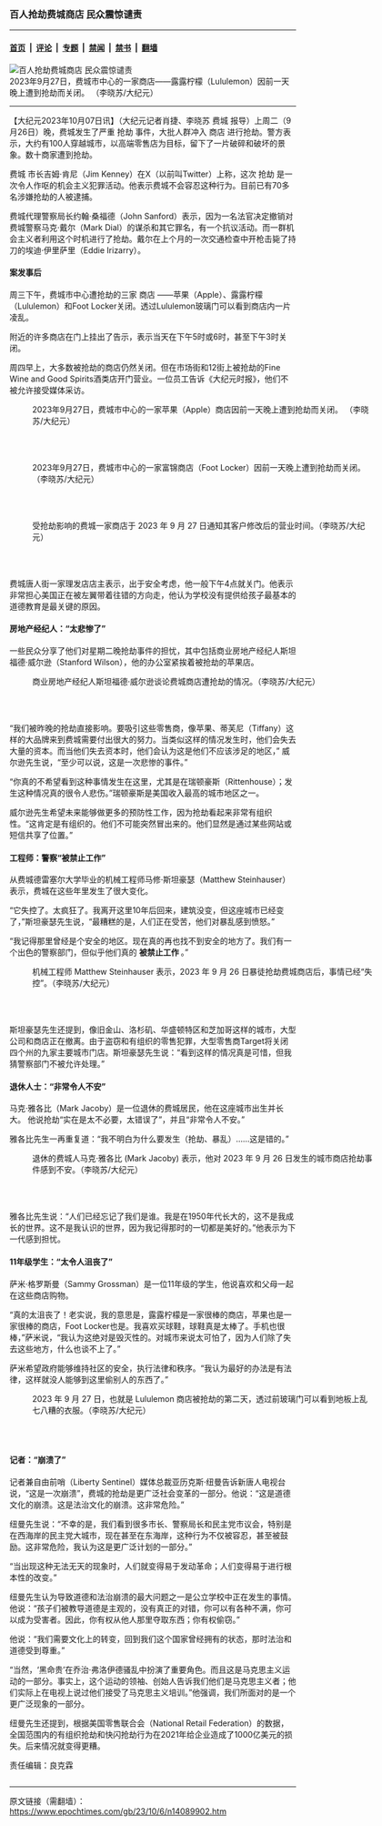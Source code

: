 ### 百人抢劫费城商店 民众震惊谴责

---

#### [首页](../../../..?n14089902) &nbsp;|&nbsp; [评论](../../../../../epoch-comment?n14089902) &nbsp;|&nbsp; [专题](../../../../../epoch-special?n14089902) &nbsp;|&nbsp; [禁闻](../../../../../epoch-news?n14089902) &nbsp;|&nbsp; [禁书](../../../../../books?n14089902) &nbsp;|&nbsp; [翻墙](https://github.com/gfw-breaker/nogfw/blob/master/README.md?n14089902)


<div><img alt="百人抢劫费城商店 民众震惊谴责" class="attachment-djy_600_400 size-djy_600_400 wp-post-image" src="https://i.epochtimes.com/assets/uploads/2023/10/id14090021-Lululemon-600x400.jpg"/>
<div class="caption">
 2023年9月27日，费城市中心的一家商店——露露柠檬（Lululemon）因前一天晚上遭到抢劫而关闭。 （李晓苏/大纪元）
</div></div><hr/><div class="post_content" id="artbody" itemprop="articleBody">
 <!-- article content begin -->
 <p>
  【大纪元2023年10月07日讯】（大纪元记者肖捷、李晓苏
  <ok href="https://www.epochtimes.com/gb/tag/%E8%B4%B9%E5%9F%8E.html">
   费城
  </ok>
  报导）上周二（9月26日）晚，费城发生了严重
  <ok href="https://www.epochtimes.com/gb/tag/%E6%8A%A2%E5%8A%AB.html">
   抢劫
  </ok>
  事件，大批人群冲入
  <ok href="https://www.epochtimes.com/gb/tag/%E5%95%86%E5%BA%97.html">
   商店
  </ok>
  进行抢劫。警方表示，大约有100人穿越城市，以高端零售店为目标，留下了一片破碎和破坏的景象。数十商家遭到抢劫。
 </p>
 <p>
  <ok href="https://www.epochtimes.com/gb/tag/%E8%B4%B9%E5%9F%8E.html">
   费城
  </ok>
  市长吉姆·肯尼（Jim Kenney）在X（以前叫Twitter）上称，这次
  <ok href="https://www.epochtimes.com/gb/tag/%E6%8A%A2%E5%8A%AB.html">
   抢劫
  </ok>
  是一次令人作呕的机会主义犯罪活动。他表示费城不会容忍这种行为。目前已有70多名涉嫌抢劫的人被逮捕。
 </p>
 <p>
  费城代理警察局长约翰·桑福德（John Sanford）表示，因为一名法官决定撤销对费城警察马克·戴尔（Mark Dial）的谋杀和其它罪名，有一个抗议活动。而一群机会主义者利用这个时机进行了抢劫。戴尔在上个月的一次交通检查中开枪击毙了持刀的埃迪·伊里萨里（Eddie Irizarry）。
 </p>
 <h4>
  案发事后
 </h4>
 <p>
  周三下午，费城市中心遭抢劫的三家
  <ok href="https://www.epochtimes.com/gb/tag/%E5%95%86%E5%BA%97.html">
   商店
  </ok>
  ——苹果（Apple）、露露柠檬（Lululemon）和Foot Locker关闭。透过Lululemon玻璃门可以看到商店内一片凌乱。
 </p>
 <p>
  附近的许多商店在门上挂出了告示，表示当天在下午5时或6时，甚至下午3时关闭。
 </p>
 <p>
  周四早上，大多数被抢劫的商店仍然关闭。但在市场街和12街上被抢劫的Fine Wine and Good Spirits酒类店开门营业。一位员工告诉《大纪元时报》，他们不被允许接受媒体采访。
 </p>
 <figure aria-describedby="caption-attachment-14090024" class="wp-caption aligncenter" id="attachment_14090024" style="width: 600px">
  <ok href="https://i.epochtimes.com/assets/uploads/2023/10/id14090024-Apple-store.jpg" target="_blank">
   <img alt="" class="wp-image-14090024" src="https://i.epochtimes.com/assets/uploads/2023/10/id14090024-Apple-store.jpg"/>
  </ok>
  <br/><figcaption class="wp-caption-text" id="caption-attachment-14090024">
   2023年9月27日，费城市中心的一家苹果（Apple）商店因前一天晚上遭到抢劫而关闭。 （李晓苏/大纪元）
  </figcaption><br/>
 </figure><br/>
 <figure aria-describedby="caption-attachment-14090025" class="wp-caption aligncenter" id="attachment_14090025" style="width: 600px">
  <ok href="https://i.epochtimes.com/assets/uploads/2023/10/id14090025-Footlocker.jpg" target="_blank">
   <img alt="" class="wp-image-14090025" src="https://i.epochtimes.com/assets/uploads/2023/10/id14090025-Footlocker.jpg"/>
  </ok>
  <br/><figcaption class="wp-caption-text" id="caption-attachment-14090025">
   2023年9月27日，费城市中心的一家富锦商店（Foot Locker）因前一天晚上遭到抢劫而关闭。 （李晓苏/大纪元）
  </figcaption><br/>
 </figure><br/>
 <figure aria-describedby="caption-attachment-14090029" class="wp-caption aligncenter" id="attachment_14090029" style="width: 600px">
  <ok href="https://i.epochtimes.com/assets/uploads/2023/10/id14090029-some-sign-on-some-store-door.jpg" target="_blank">
   <img alt="" class="wp-image-14090029" src="https://i.epochtimes.com/assets/uploads/2023/10/id14090029-some-sign-on-some-store-door.jpg"/>
  </ok>
  <br/><figcaption class="wp-caption-text" id="caption-attachment-14090029">
   受抢劫影响的费城一家商店于 2023 年 9 月 27 日通知其客户修改后的营业时间。（李晓苏/大纪元）
  </figcaption><br/>
 </figure><br/>
 <p>
  费城唐人街一家理发店店主表示，出于安全考虑，他一般下午4点就关门。他表示非常担心美国正在被左翼带着往错的方向走，他认为学校没有提供给孩子最基本的道德教育是最关键的原因。
 </p>
 <h4>
  房地产经纪人：“太悲惨了”
 </h4>
 <p>
  一些民众分享了他们对星期二晚抢劫事件的担忧，其中包括商业房地产经纪人斯坦福德·威尔逊（Stanford Wilson），他的办公室紧挨着被抢劫的苹果店。
 </p>
 <figure aria-describedby="caption-attachment-14090030" class="wp-caption aligncenter" id="attachment_14090030" style="width: 600px">
  <ok href="https://i.epochtimes.com/assets/uploads/2023/10/id14090030-Stanford-Wilson.jpg" target="_blank">
   <img alt="" class="wp-image-14090030" src="https://i.epochtimes.com/assets/uploads/2023/10/id14090030-Stanford-Wilson.jpg"/>
  </ok>
  <br/><figcaption class="wp-caption-text" id="caption-attachment-14090030">
   商业房地产经纪人斯坦福德·威尔逊谈论费城商店遭抢劫的情况。（李晓苏/大纪元）
  </figcaption><br/>
 </figure><br/>
 <p>
  “我们被昨晚的抢劫直接影响。要吸引这些零售商，像苹果、蒂芙尼（Tiffany）这样的大品牌来到费城需要付出很大的努力。当类似这样的情况发生时，他们会失去大量的资本。而当他们失去资本时，他们会认为这是他们不应该涉足的地区，” 威尔逊先生说，“至少可以说，这是一次悲惨的事件。”
 </p>
 <p>
  “你真的不希望看到这种事情发生在这里，尤其是在瑞顿豪斯（Rittenhouse）；发生这种情况真的很令人悲伤。”瑞顿豪斯是美国收入最高的城市地区之一。
 </p>
 <p>
  威尔逊先生希望未来能够做更多的预防性工作，因为抢劫看起来非常有组织性。“这肯定是有组织的。他们不可能突然冒出来的。他们显然是通过某些网站或短信共享了位置。”
 </p>
 <h4>
  工程师：警察“被禁止工作”
 </h4>
 <p>
  从费城德雷塞尔大学毕业的机械工程师马修·斯坦豪瑟（Matthew Steinhauser）表示，费城在这些年里发生了很大变化。
 </p>
 <p>
  “它失控了。太疯狂了。我离开这里10年后回来，建筑没变，但这座城市已经变了，”斯坦豪瑟先生说，“最糟糕的是，人们正在受苦，他们对暴乱感到愤怒。”
 </p>
 <p>
  “我记得那里曾经是个安全的地区。现在真的再也找不到安全的地方了。我们有一个出色的警察部门，但似乎他们真的
  <strong>
   被禁止工作
  </strong>
  。”
 </p>
 <figure aria-describedby="caption-attachment-14090027" class="wp-caption aligncenter" id="attachment_14090027" style="width: 600px">
  <ok href="https://i.epochtimes.com/assets/uploads/2023/10/id14090027-Matthew-Steinhauser.jpg" target="_blank">
   <img alt="" class="wp-image-14090027" src="https://i.epochtimes.com/assets/uploads/2023/10/id14090027-Matthew-Steinhauser.jpg"/>
  </ok>
  <br/><figcaption class="wp-caption-text" id="caption-attachment-14090027">
   机械工程师 Matthew Steinhauser 表示，2023 年 9 月 26 日暴徒抢劫费城商店后，事情已经“失控”。（李晓苏/大纪元）
  </figcaption><br/>
 </figure><br/>
 <p>
  斯坦豪瑟先生还提到，像旧金山、洛杉矶、华盛顿特区和芝加哥这样的城市，大型公司和商店正在撤离。由于盗窃和有组织的零售犯罪，大型零售商Target将关闭四个州的九家主要城市门店。斯坦豪瑟先生说：“看到这样的情况真是可惜，但我猜警察部门不被允许处理。”
 </p>
 <h4>
  退休人士：“非常令人不安”
 </h4>
 <p>
  马克·雅各比（Mark Jacoby）是一位退休的费城居民，他在这座城市出生并长大。 他说抢劫“实在是太不必要，太错误了”，并且“非常令人不安。”
 </p>
 <p>
  雅各比先生一再重复道：“我不明白为什么要发生（抢劫、暴乱）……这是错的。”
 </p>
 <figure aria-describedby="caption-attachment-14090026" class="wp-caption aligncenter" id="attachment_14090026" style="width: 600px">
  <ok href="https://i.epochtimes.com/assets/uploads/2023/10/id14090026-Mark-Jacoby.jpg" target="_blank">
   <img alt="" class="wp-image-14090026" src="https://i.epochtimes.com/assets/uploads/2023/10/id14090026-Mark-Jacoby.jpg"/>
  </ok>
  <br/><figcaption class="wp-caption-text" id="caption-attachment-14090026">
   退休的费城人马克‧雅各比 (Mark Jacoby) 表示，他对 2023 年 9 月 26 日发生的城市商店抢劫事件感到不安。（李晓苏/大纪元）
  </figcaption><br/>
 </figure><br/>
 <p>
  雅各比先生说：“人们已经忘记了我们是谁。我是在1950年代长大的，这不是我成长的世界。这不是我认识的世界，因为我记得那时的一切都是美好的。”他表示为下一代感到担忧。
 </p>
 <h4>
  11年级学生：“太令人沮丧了”
 </h4>
 <p>
  萨米·格罗斯曼（Sammy Grossman）是一位11年级的学生，他说喜欢和父母一起在这些商店购物。
 </p>
 <p>
  “真的太沮丧了！老实说，我的意思是，露露柠檬是一家很棒的商店，苹果也是一家很棒的商店，Foot Locker也是。我喜欢买球鞋，球鞋真是太棒了。手机也很棒，”萨米说，“我认为这绝对是毁灭性的。对城市来说太可怕了，因为人们除了失去这些地方，什么也谈不上了。”
 </p>
 <p>
  萨米希望政府能够维持社区的安全，执行法律和秩序。“我认为最好的办法是有法律，这样就没人能够到这里偷别人的东西了。”
 </p>
 <figure aria-describedby="caption-attachment-14090028" class="wp-caption aligncenter" id="attachment_14090028" style="width: 600px">
  <ok href="https://i.epochtimes.com/assets/uploads/2023/10/id14090028-mess-up-inside-Lululemon.jpg" target="_blank">
   <img alt="" class="wp-image-14090028" src="https://i.epochtimes.com/assets/uploads/2023/10/id14090028-mess-up-inside-Lululemon.jpg"/>
  </ok>
  <br/><figcaption class="wp-caption-text" id="caption-attachment-14090028">
   2023 年 9 月 27 日，也就是 Lululemon 商店被抢劫的第二天，透过前玻璃门可以看到地板上乱七八糟的衣服。（李晓苏/大纪元）
  </figcaption><br/>
 </figure><br/>
 <h4>
  记者：“崩溃了”
 </h4>
 <p>
  记者兼自由前哨（Liberty Sentinel）媒体总裁亚历克斯·纽曼告诉新唐人电视台说，“这是一次崩溃”，费城的抢劫是更广泛社会变革的一部分。他说：“这是道德文化的崩溃。这是法治文化的崩溃。这非常危险。”
 </p>
 <p>
  纽曼先生说：“不幸的是，我们看到很多市长、警察局长和民主党市议会，特别是在西海岸的民主党大城市，现在甚至在东海岸，这种行为不仅被容忍，甚至被鼓励。这非常危险，我认为这是更广泛计划的一部分。”
 </p>
 <p>
  “当出现这种无法无天的现象时，人们就变得易于发动革命；人们变得易于进行根本性的改变。”
 </p>
 <p>
  纽曼先生认为导致道德和法治崩溃的最大问题之一是公立学校中正在发生的事情。他说：“孩子们被教导道德是主观的，没有真正的对错，你可以有各种不满，你可以成为受害者。因此，你有权从他人那里夺取东西；你有权偷窃。”
 </p>
 <p>
  他说：“我们需要文化上的转变，回到我们这个国家曾经拥有的状态，那时法治和道德受到尊重。”
 </p>
 <p>
  “当然，‘黑命贵’在乔治·弗洛伊德骚乱中扮演了重要角色。而且这是马克思主义运动的一部分。事实上，这个运动的领袖、创始人告诉我们他们是马克思主义者；他们实际上在电视上说过他们接受了马克思主义培训。”他强调，我们所面对的是一个更广泛现象的一部分。
 </p>
 <p>
  纽曼先生还提到，根据美国零售联合会（National Retail Federation）的数据，全国范围内的有组织抢劫和快闪抢劫行为在2021年给企业造成了1000亿美元的损失。后来情况就变得更糟。
 </p>
 <p>
  责任编辑：良克霖
 </p>
 <!-- article content end -->
 <div id="below_article_ad">
 </div>
</div>


<img src='http://gfw-breaker.win/epoch-news/pages/ncid1078160/n14089902.md' width='0px' height='0px'/>

---

原文链接（需翻墙）：https://www.epochtimes.com/gb/23/10/6/n14089902.htm